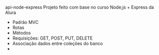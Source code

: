 api-node-express
Projeto feito com base no curso Node;js + Express da Alura

- Padrão MVC
- Rotas
- Métodos
- Requisições: GET, POST, PUT, DELETE
- Associação dados entre coleções do banco
- 
